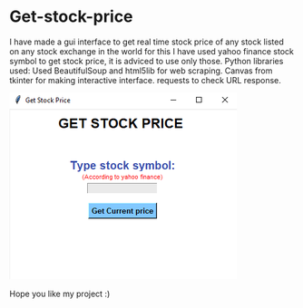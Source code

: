 # Get-stock-price
I have made a gui interface to get real time stock price of any stock listed on any stock exchange in the world for this I have used yahoo finance stock symbol to get stock price, it is adviced to use only those.
Python libraries used:
Used BeautifulSoup and html5lib for web scraping.
Canvas from tkinter for making interactive interface.
requests to check URL response.

![Working example](https://github.com/lucifernob/Get-stock-price/blob/main/misc/Screenshot%20(1584).png)


Hope you like my project :)
